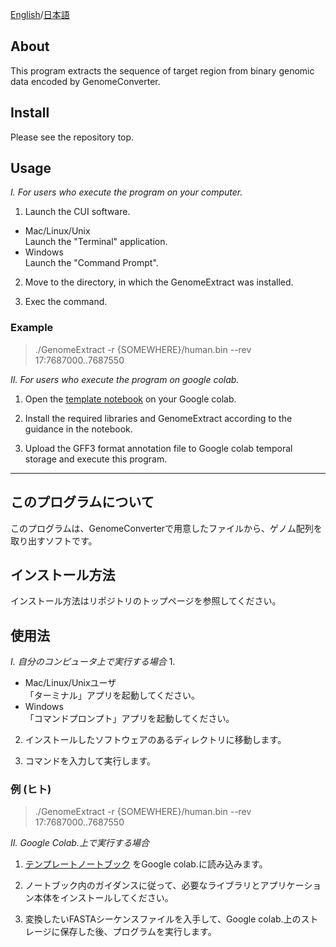 [English](#About)/[日本語](#このプログラムについて)

## About
This program extracts the sequence of target region from binary genomic data encoded by GenomeConverter.  

## Install
Please see the repository top.

## Usage
_I. For users who execute the program on your computer._
1. Launch the CUI software. 
- Mac/Linux/Unix  
Launch the "Terminal" application.  
- Windows  
Launch the "Command Prompt".  

2. Move to the directory, in which the GenomeExtract was installed.

3. Exec the command.

### Example
> ./GenomeExtract -r {SOMEWHERE}/human.bin --rev 17:7687000..7687550

_II. For users who execute the program on google colab._
1. Open the [template notebook](https://github.com/YujiSue/BioInfoTools/blob/master/BioInfoTools_Template.ipynb) on your Google colab.  

2. Install the required libraries and GenomeExtract according to the guidance in the notebook.

3. Upload the GFF3 format annotation file to Google colab temporal storage and execute this program.

***

## このプログラムについて
このプログラムは、GenomeConverterで用意したファイルから、ゲノム配列を取り出すソフトです。

## インストール方法
インストール方法はリポジトリのトップページを参照してください。

## 使用法  
_I. 自分のコンピュータ上で実行する場合_
1. 
- Mac/Linux/Unixユーザ  
「ターミナル」アプリを起動してください。  
- Windows  
「コマンドプロンプト」アプリを起動してください。    

2. インストールしたソフトウェアのあるディレクトリに移動します。

3. コマンドを入力して実行します。

### 例 (ヒト)  
> ./GenomeExtract -r {SOMEWHERE}/human.bin --rev 17:7687000..7687550 

_II. Google Colab.上で実行する場合_
1. [テンプレートノートブック](https://github.com/YujiSue/BioInfoTools/blob/master/BioInfoTools_Template_ja.ipynb) をGoogle colab.に読み込みます。  

2. ノートブック内のガイダンスに従って、必要なライブラリとアプリケーション本体をインストールしてください。

3. 変換したいFASTAシーケンスファイルを入手して、Google colab.上のストレージに保存した後、プログラムを実行します。
